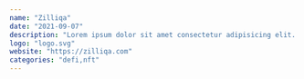 ```yaml
---
name: "Zilliqa"
date: "2021-09-07"
description: "Lorem ipsum dolor sit amet consectetur adipisicing elit. Sapiente ratione doloremque eum sed, recusandae asperiores nostrum at neque natus mollitia id, quisquam nihil libero quia nulla obcaecati tenetur saepe voluptate"
logo: "logo.svg"
website: "https://zilliqa.com"
categories: "defi,nft"
---
```

